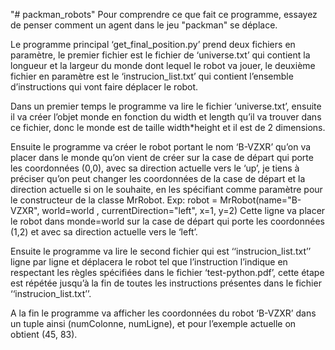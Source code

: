 "# packman_robots" 
Pour comprendre ce que fait ce programme, essayez de penser comment un agent dans le jeu "packman" se déplace.

Le programme principal ‘get_final_position.py’ prend deux fichiers en paramètre, le premier fichier est le fichier de ‘universe.txt’ qui contient la longueur et la largeur du monde dont lequel le robot va jouer, le deuxième fichier en paramètre est le ‘instrucion_list.txt’ qui  contient l’ensemble d’instructions qui vont faire déplacer le robot.

Dans un premier temps le programme va lire le fichier ‘universe.txt’, ensuite il va créer l’objet  monde en fonction du width et length qu’il va trouver dans ce fichier, donc le monde est de taille width*height et il est de 2 dimensions.

Ensuite le programme va créer le robot portant le nom ‘B-VZXR’ qu’on va placer dans le monde qu’on vient de créer sur la case de départ qui porte les coordonnées  (0,0), avec sa direction actuelle vers le ‘up’, je tiens à préciser qu’on peut changer les coordonnées de la case de départ et la direction actuelle si on le souhaite, en les spécifiant comme paramètre pour le constructeur de la classe MrRobot. 
Exp: robot = MrRobot(name="B-VZXR", world=world , currentDirection="left", x=1, y=2) 
Cette ligne va placer le robot dans monde=world sur la case de départ qui porte les coordonnées  (1,2) et avec sa direction actuelle vers le ‘left’.

Ensuite le programme va lire le second fichier qui est ‘‘instrucion_list.txt’’ ligne par ligne et déplacera le robot tel que l’instruction l’indique en respectant les règles spécifiées dans le fichier ‘test-python.pdf’, cette étape est répétée jusqu’à la fin de toutes les instructions présentes dans le fichier ‘‘instrucion_list.txt’’.

A la fin le programme va afficher les coordonnées du robot ‘B-VZXR’ dans un tuple ainsi (numColonne, numLigne), et pour l’exemple actuelle on obtient (45, 83). 
